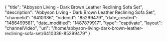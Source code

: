 {
    "title": "Abbyson Living - Dark Brown Leather Reclining Sofa Set",
    "description": "Abbyson Living - Dark Brown Leather Reclining Sofa Set",
    "channelid": "6410336",
    "videoid": "85299479",
    "date_created": "1486499581",
    "date_modified": "1487879917",
    "type": "captivate",
    "layout": "channelVideo",
    "url": "\/home\/abbyson-living-dark-brown-leather-reclining-sofa-set\/6410336-85299479"
}
